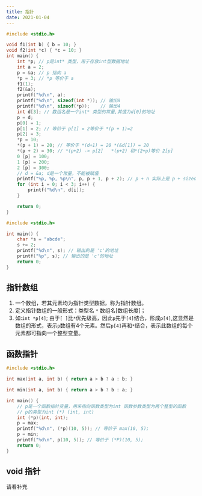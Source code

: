 ```yaml
---
title: 指针
date: 2021-01-04
---
```

```c
#include <stdio.h>

void f1(int b) { b = 10; }
void f2(int *c) { *c = 10; }
int main() {
    int *p; // p是int* 类型，用于存放int型数据地址
    int a = 2;
    p = &a; // p 指向 a
    *p = 3; // *p 等价于 a
    f1(1);
    f2(&a);
    printf("%d\n", a);
    printf("%d\n", sizeof(int *)); // 输出8
    printf("%d\n", sizeof(*p));    // 输出4
    int d[3]; // 数组名是一个int* 类型的常量,其值为d[0]的地址
    p = d;
    p[0] = 1;
    p[1] = 2; // 等价于 p[1] = 2等价于 *(p + 1)=2
    p[2] = 3;
    *p = 10;
    *(p + 1) = 20; // 等价于 *(d+1) = 20 *(&d[1]) = 20
    *(p + 2) = 30; // *(p+2) -> p[2]   *(p+2) 和*(2+p)等价 2[p]
    0 [p] = 100;
    1 [p] = 200;
    2 [p] = 300;
    // d = &a; d是一个常量，不能被赋值
    printf("%p, %p, %p\n", p, p + 1, p + 2); // p + n 实际上是 p + sizeof(*p)
    for (int i = 0; i < 3; i++) {
        printf("%d\n", d[i]);
    }

    return 0;
}
```

```c
#include <stdio.h>

int main() {
    char *s = "abcde";
    s += 2;
    printf("%d\n", s); // 输出的是 'c'的地址
    printf("%p", s); // 输出的是 'c'的地址
    return 0;
}

```

## 指针数组
1. 一个数组，若其元素均为指针类型数据，称为指针数组。
2. 定义指针数组的一般形式：类型名 `*` 数组名[数组长度]；
3. 如:`int *p[4]`;  由于`[ ]`比`*`优先级高，因此`p`先于`[4]`结合，形成`p[4]`,这显然是数组的形式，表示`p`数组有4个元素。然后`p[4]`再和`*`结合，表示此数组的每个元素都可指向一个整型变量。


## 函数指针
```c
#include <stdio.h>

int max(int a, int b) { return a > b ? a : b; }

int min(int a, int b) { return a > b ? b : a; }

int main() {
    // p是一个函数指针变量，用来指向函数类型为int 函数参数类型为两个整型的函数
    // p的类型为int (*) (int, int)
    int (*p)(int, int);
    p = max;
    printf("%d\n", (*p)(10, 5)); // 等价于 max(10, 5);
    p = min;
    printf("%d\n", p(10, 5)); // 等价于 (*P)(10, 5);
    return 0;
}
```

## void 指针
请看补充
